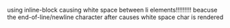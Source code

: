 using inline-block causing white space between li elements!!!!!!!!!
beacuse the end-of-line/newline character after </li> causes white space char is rendered
